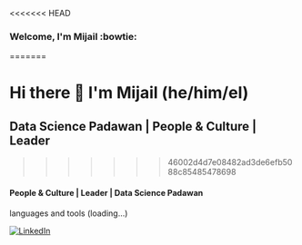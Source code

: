 <<<<<<< HEAD
### Welcome, I'm Mijail :bowtie:
=======
# Hi there 👋 I'm Mijail (he/him/el)
## Data Science Padawan | People & Culture | Leader
>>>>>>> 46002d4d7e08482ad3de6efb5088c85485478698

#### People & Culture | Leader | Data Science Padawan

languages and tools (loading...)

[![LinkedIn](https://img.shields.io/badge/kevinvelasquez9-blue?style=flat&logo=linkedin&labelColor=blue)](https://www.linkedin.com/in/mijailmariano)
